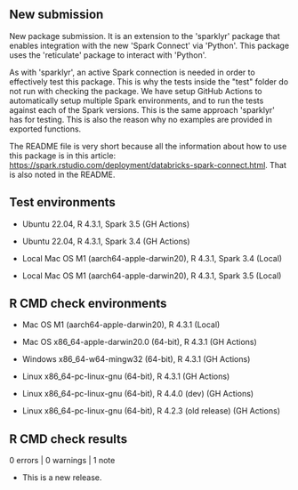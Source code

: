 ## New submission

New package submission. It is an extension to the 'sparklyr' package that
enables integration with the new 'Spark Connect' via 'Python'. This package
uses the 'reticulate' package to interact with 'Python'.

As with 'sparklyr', an active Spark connection is needed in order to
effectively test this package. This is why the tests inside the "test" folder
do not run with checking the package. We have setup GitHub Actions to 
automatically setup multiple Spark environments, and to run the tests against
each of the Spark versions. This is the same approach 'sparklyr' has for
testing. This is also the reason why no examples are provided in exported 
functions. 

The README file is very short because all the information about how to use
this package is in this article: https://spark.rstudio.com/deployment/databricks-spark-connect.html.
That is also noted in the README.  

## Test environments

- Ubuntu 22.04, R 4.3.1, Spark 3.5 (GH Actions)
- Ubuntu 22.04, R 4.3.1, Spark 3.4 (GH Actions)

- Local Mac OS M1 (aarch64-apple-darwin20), R 4.3.1, Spark 3.4 (Local)
- Local Mac OS M1 (aarch64-apple-darwin20), R 4.3.1, Spark 3.5 (Local)

## R CMD check environments

- Mac OS M1 (aarch64-apple-darwin20), R 4.3.1 (Local)

- Mac OS x86_64-apple-darwin20.0 (64-bit), R 4.3.1 (GH Actions)
- Windows  x86_64-w64-mingw32 (64-bit), R 4.3.1 (GH Actions)
- Linux x86_64-pc-linux-gnu (64-bit), R 4.3.1 (GH Actions)
- Linux x86_64-pc-linux-gnu (64-bit), R 4.4.0 (dev) (GH Actions)
- Linux x86_64-pc-linux-gnu (64-bit), R 4.2.3 (old release) (GH Actions)


## R CMD check results

0 errors | 0 warnings | 1 note

* This is a new release.
